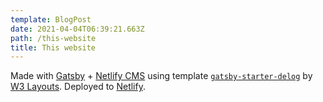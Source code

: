 ```yaml
---
template: BlogPost
date: 2021-04-04T06:39:21.663Z
path: /this-website
title: This website
---
```

Made with [Gatsby](gatsbyjs.com/) + [Netlify CMS](https://www.netlifycms.org/) using template [`gatsby-starter-delog`](https://github.com/W3Layouts/gatsby-starter-delog) by [W3 Layouts](https://w3layouts.com/). Deployed to [Netlify](netlify.com/).
